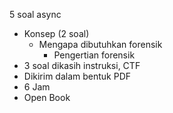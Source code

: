 5 soal async

- Konsep (2 soal)
	- Mengapa dibutuhkan forensik
	  - Pengertian forensik
- 3 soal dikasih instruksi, CTF
- Dikirim dalam bentuk PDF
- 6 Jam
- Open Book